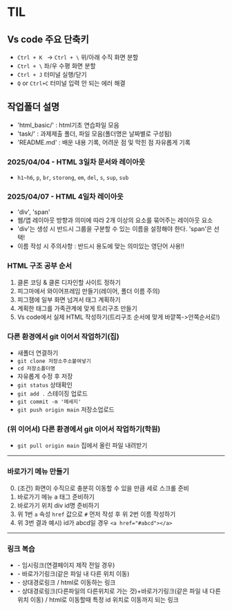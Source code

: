 # TIL
## Vs code 주요 단축키
* `Ctrl + K ` -> `Ctrl + \` 위/아래 수직 화면 분할
* `Ctrl + \` 좌/우 수평 화면 분할
* `Ctrl + J` 터미널 실행/닫기
* `Q` or `Ctrl+C` 터미널 입력 안 되는 에러 해결
## 작업폴더 설명
* 'html_basic/' : html기초 연습파일 모음 <!-- /는 폴더라는 뜻 -->
* 'task/' : 과제제출 폴더, 파일 모음(폴더명은 날짜별로 구성됨)
* 'README.md' : 배운 내용 기록, 어려운 점 및 막힌 점 자유롭게 기록
### 2025/04/04 - HTML 3일차 문서와 레이아웃
* `h1~h6`, `p`, `br`, `storong`, `em`, `del`, `s`, `sup`, `sub`
### 2025/04/07 - HTML 4일차 레이아웃
* 'div', 'span'
* 웹/앱 레이아웃 방향과 의미에 따라 2개 이상의 요소를 묶어주는 레이아웃 요소
* 'div'는 생성 시 반드시 그룹을 구분할 수 있는 이름을 설정해야 한다. 'span'은 선택!
* 이름 작성 시 주의사항 : 반드시 용도에 맞는 의미있는 영단어 사용!!
### HTML 구조 공부 순서
1. 클론 코딩 & 클론 디자인할 사이트 정하기
2. 피그마에서 와이어프레임 만들기(레이어, 폴더 이름 주의)
3. 피그잼에 일부 화면 넘겨서 태그 계획하기
4. 계획한 태그를 가족관계에 맞게 트리구조 만들기
5. Vs code에서 실제 HTML 작성하기(트리구조 순서에 맞게 바깥쪽->안쪽순서로!)
### 다른 환경에서 git 이어서 작업하기(집)
* 새폴더 연결하기
* `git clone 저장소주소붙여넣기`
* `cd 저장소폴더명` <!-- 예시 폴더명:TIL -->
* 자유롭게 수정 후 저장
* `git status` 상태확인
* `git add .` 스테이징 업로드
* `git commit -m '메세지'` 
* `git push origin main` 저장소업로드
### (위 이어서) 다른 환경에서 git 이어서 작업하기(학원)
* `git pull origin main` 집에서 올린 파일 내려받기
-----
### 바로가기 메뉴 만들기
0. (조건) 화면이 수직으로 충분히 이동할 수 있을 만큼 세로 스크롤 준비
1. 바로가기 메뉴 a 태그 준비하기
2. 바로가기 위치 div id명 준비하기
3. 위 1번 `a` 속성 `href` 값으로 `#` 먼저 작성 후 위 2번 이름 작성하기
4. 위 3번 결과 예시) id가 abcd일 경우 `<a href="#abcd"></a>`
----
### 링크 복습
* <a href="#"></a> - 임시링크(연결페이지 제작 전일 경우)
* <a href="#header"></a> - 바로가기링크(같은 파일 내 다른 위치 이동)
* <a href="./basic/index.html"></a> - 상대경로링크 / html로 이동하는 링크
* <a href="./basic/index.html#main"></a> - 상대경로링크(다른파일의 다른위치로 가는 것)+바로가기링크(같은 파일 내 다른 위치 이동) / html로 이동할때 특정 id 위치로 이동까지 되는 링크